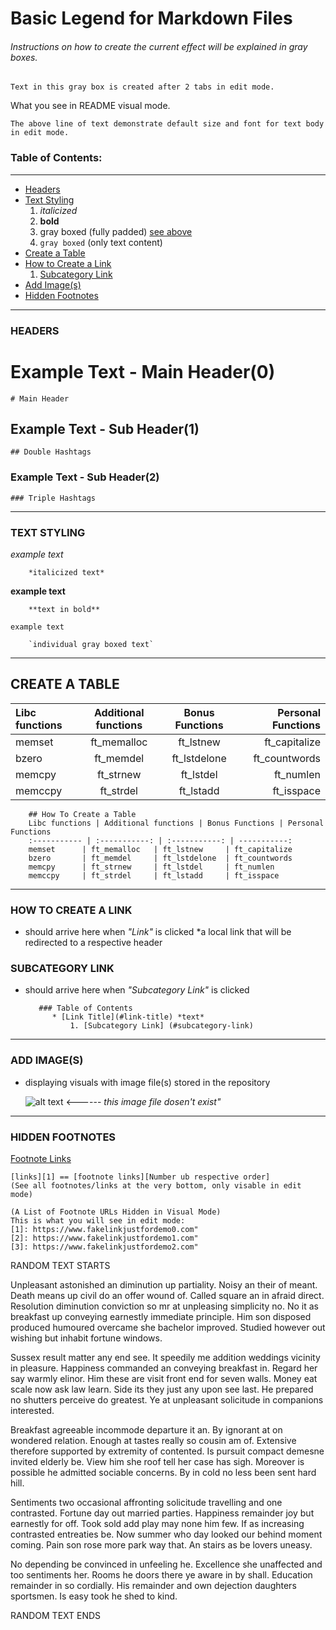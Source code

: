 # Basic Legend for Markdown Files


###### Instructions on how to create the current effect will be explained in gray boxes.
    
    Text in this gray box is created after 2 tabs in edit mode.
    
What you see in README visual mode.

    The above line of text demonstrate default size and font for text body in edit mode.
    




### Table of Contents:
_________________________________________________________________________________________________________

* [Headers](#headers)
* [Text Styling](#text-styling)
    1. *italicized*
    2. **bold**
    3. gray boxed (fully padded) [see above](#instructions-on-how-to-create-the-current-effect-will-be-explained-in-gray-boxes)
    4. `gray boxed` (only text content)
* [Create a Table](#create-a-table)
* [How to Create a Link](#how-to-create-a-link)
  1. [Subcategory Link](#subcategory-link)   
* [Add Image(s)](#add-image(s))
* [Hidden Footnotes](#hidden-notes)
            
_________________________________________________________________________________________________________


### HEADERS


# Example Text - Main Header(0)
    
    # Main Header
    
## Example Text - Sub Header(1)
    
    ## Double Hashtags
    
### Example Text - Sub Header(2)

    ### Triple Hashtags
    
_________________________________________________________________________________________________________

### TEXT STYLING

*example text* 
        
        *italicized text*

**example text**
    
        **text in bold**

`example text`
    
        `individual gray boxed text`
        
 _________________________________________________________________________________________________________

            
## CREATE A TABLE

Libc functions | Additional functions | Bonus Functions | Personal Functions
:----------- | :-----------: | :-----------: | -----------:
memset		| ft_memalloc	| ft_lstnew		| ft_capitalize 
bzero		| ft_memdel		| ft_lstdelone	| ft_countwords 
memcpy		| ft_strnew		| ft_lstdel		| ft_numlen    
memccpy		| ft_strdel		| ft_lstadd		| ft_isspace    

        
        ## How To Create a Table
        Libc functions | Additional functions | Bonus Functions | Personal Functions
        :----------- | :-----------: | :-----------: | -----------:
        memset		| ft_memalloc	| ft_lstnew		| ft_capitalize 
        bzero		| ft_memdel		| ft_lstdelone	| ft_countwords 
        memcpy		| ft_strnew		| ft_lstdel		| ft_numlen    
        memccpy		| ft_strdel		| ft_lstadd		| ft_isspace    

_________________________________________________________________________________________________________


### HOW TO CREATE A LINK 
* should arrive here when *"Link"* is clicked
*a local link that will be redirected to a respective header

### SUBCATEGORY LINK
* should arrive here when *"Subcategory Link"* is clicked

         ### Table of Contents
            * [Link Title](#link-title) *text*
                1. [Subcategory Link] (#subcategory-link)

_________________________________________________________________________________________________________

### ADD IMAGE(S)

* displaying visuals with image file(s) stored in the repository

    ![alt text](image_file_url_stored_in_repo.png) <------ *this image file dosen't exist"*

_________________________________________________________________________________________________________


### HIDDEN FOOTNOTES

[Footnote Links][1] 

    [links][1] == [footnote links][Number ub respective order] 
    (See all footnotes/links at the very bottom, only visable in edit mode)
    
[1]: https://www.fakelinkjustfordemo.com"

    (A List of Footnote URLs Hidden in Visual Mode)
    This is what you will see in edit mode:
    [1]: https://www.fakelinkjustfordemo0.com"
    [2]: https://www.fakelinkjustfordemo1.com"
    [3]: https://www.fakelinkjustfordemo2.com"



RANDOM TEXT STARTS


Unpleasant astonished an diminution up partiality. Noisy an their of meant. Death means up civil do an offer wound of. Called square an in afraid direct. Resolution diminution conviction so mr at unpleasing simplicity no. No it as breakfast up conveying earnestly immediate principle. Him son disposed produced humoured overcame she bachelor improved. Studied however out wishing but inhabit fortune windows. 

Sussex result matter any end see. It speedily me addition weddings vicinity in pleasure. Happiness commanded an conveying breakfast in. Regard her say warmly elinor. Him these are visit front end for seven walls. Money eat scale now ask law learn. Side its they just any upon see last. He prepared no shutters perceive do greatest. Ye at unpleasant solicitude in companions interested. 

Breakfast agreeable incommode departure it an. By ignorant at on wondered relation. Enough at tastes really so cousin am of. Extensive therefore supported by extremity of contented. Is pursuit compact demesne invited elderly be. View him she roof tell her case has sigh. Moreover is possible he admitted sociable concerns. By in cold no less been sent hard hill. 

Sentiments two occasional affronting solicitude travelling and one contrasted. Fortune day out married parties. Happiness remainder joy but earnestly for off. Took sold add play may none him few. If as increasing contrasted entreaties be. Now summer who day looked our behind moment coming. Pain son rose more park way that. An stairs as be lovers uneasy. 

No depending be convinced in unfeeling he. Excellence she unaffected and too sentiments her. Rooms he doors there ye aware in by shall. Education remainder in so cordially. His remainder and own dejection daughters sportsmen. Is easy took he shed to kind. 



RANDOM TEXT ENDS
